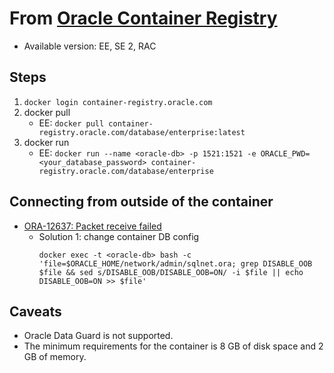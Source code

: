 # From [Oracle Container Registry](https://container-registry.oracle.com/pls/apex/f?p=113:1:921071864780:::1:P1_BUSINESS_AREA:3)
- Available version: EE, SE 2, RAC
    
## Steps 
1. `docker login container-registry.oracle.com`
1. docker pull
    - EE: `docker pull container-registry.oracle.com/database/enterprise:latest`
1. docker run
    - EE: `docker run --name <oracle-db> -p 1521:1521 -e ORACLE_PWD=<your_database_password> container-registry.oracle.com/database/enterprise`

## Connecting from outside of the container
- [ORA-12637: Packet receive failed](https://franckpachot.medium.com/19c-instant-client-and-docker-1566630ab20e)
    - Solution 1: change container DB config
        ```
        docker exec -t <oracle-db> bash -c 'file=$ORACLE_HOME/network/admin/sqlnet.ora; grep DISABLE_OOB $file && sed s/DISABLE_OOB/DISABLE_OOB=ON/ -i $file || echo DISABLE_OOB=ON >> $file'
        ```
        
## Caveats
- Oracle Data Guard is not supported.
- The minimum requirements for the container is 8 GB of disk space and 2 GB of memory.
